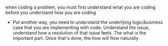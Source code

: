 
when coding a problem, you must first understand what you are coding before you understand how you are coding
- Put another way, you need to understand the underlying logic/business case that you are implementing with code. Understand the issue, understand how a resolution of that issue feels. The what is the important part. Once that's done, the how will flow naturally
